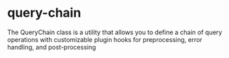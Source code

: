 # query-chain
The QueryChain class is a utility that allows you to define a chain of query operations with customizable plugin hooks for preprocessing, error handling, and post-processing
